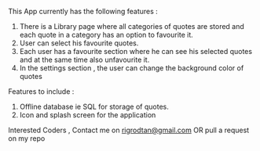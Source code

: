 This App currently has the following features :
1. There is a Library page where all categories of quotes are stored and each quote in a category has an option to favourite it.
2. User can select his favourite quotes.
3. Each user has a favourite section where he can see his selected quotes and at the same time also unfavourite it.
4. In the settings section , the user can change the background color of quotes

Features to include :
1. Offline database ie SQL for storage of quotes.
2. Icon and splash screen for the application

Interested Coders , Contact me on rigrodtan@gmail.com OR pull a request on my repo
